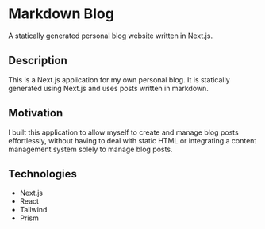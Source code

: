 # Markdown Blog

A statically generated personal blog website written in Next.js.

## Description

This is a Next.js application for my own personal blog. It is statically generated using Next.js and uses posts written in markdown.

## Motivation

I built this application to allow myself to create and manage blog posts effortlessly, without having to deal with static HTML or integrating a content management system solely to manage blog posts.

## Technologies

- Next.js
- React
- Tailwind
- Prism
